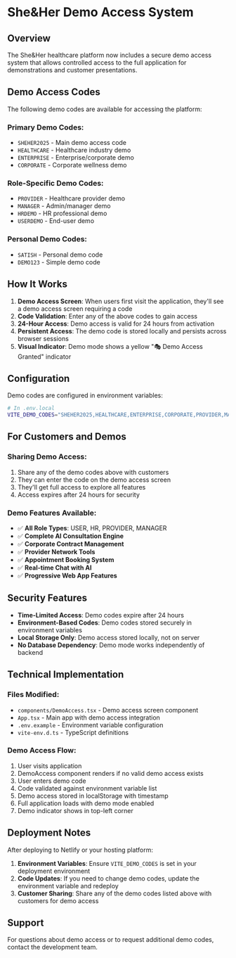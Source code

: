 # She&Her Demo Access System

## Overview
The She&Her healthcare platform now includes a secure demo access system that allows controlled access to the full application for demonstrations and customer presentations.

## Demo Access Codes

The following demo codes are available for accessing the platform:

### Primary Demo Codes:
- `SHEHER2025` - Main demo access code
- `HEALTHCARE` - Healthcare industry demo
- `ENTERPRISE` - Enterprise/corporate demo
- `CORPORATE` - Corporate wellness demo

### Role-Specific Demo Codes:
- `PROVIDER` - Healthcare provider demo
- `MANAGER` - Admin/manager demo
- `HRDEMO` - HR professional demo
- `USERDEMO` - End-user demo

### Personal Demo Codes:
- `SATISH` - Personal demo code
- `DEMO123` - Simple demo code

## How It Works

1. **Demo Access Screen**: When users first visit the application, they'll see a demo access screen requiring a code
2. **Code Validation**: Enter any of the above codes to gain access
3. **24-Hour Access**: Demo access is valid for 24 hours from activation
4. **Persistent Access**: The demo code is stored locally and persists across browser sessions
5. **Visual Indicator**: Demo mode shows a yellow "🎭 Demo Access Granted" indicator

## Configuration

Demo codes are configured in environment variables:

```bash
# In .env.local
VITE_DEMO_CODES="SHEHER2025,HEALTHCARE,ENTERPRISE,CORPORATE,PROVIDER,MANAGER,HRDEMO,USERDEMO,SATISH,DEMO123"
```

## For Customers and Demos

### Sharing Demo Access:
1. Share any of the demo codes above with customers
2. They can enter the code on the demo access screen
3. They'll get full access to explore all features
4. Access expires after 24 hours for security

### Demo Features Available:
- ✅ **All Role Types**: USER, HR, PROVIDER, MANAGER
- ✅ **Complete AI Consultation Engine**
- ✅ **Corporate Contract Management**
- ✅ **Provider Network Tools**
- ✅ **Appointment Booking System**
- ✅ **Real-time Chat with AI**
- ✅ **Progressive Web App Features**

## Security Features

- **Time-Limited Access**: Demo codes expire after 24 hours
- **Environment-Based Codes**: Demo codes stored securely in environment variables
- **Local Storage Only**: Demo access stored locally, not on server
- **No Database Dependency**: Demo mode works independently of backend

## Technical Implementation

### Files Modified:
- `components/DemoAccess.tsx` - Demo access screen component
- `App.tsx` - Main app with demo access integration
- `.env.example` - Environment variable configuration
- `vite-env.d.ts` - TypeScript definitions

### Demo Access Flow:
1. User visits application
2. DemoAccess component renders if no valid demo access exists
3. User enters demo code
4. Code validated against environment variable list
5. Demo access stored in localStorage with timestamp
6. Full application loads with demo mode enabled
7. Demo indicator shows in top-left corner

## Deployment Notes

After deploying to Netlify or your hosting platform:

1. **Environment Variables**: Ensure `VITE_DEMO_CODES` is set in your deployment environment
2. **Code Updates**: If you need to change demo codes, update the environment variable and redeploy
3. **Customer Sharing**: Share any of the demo codes listed above with customers for demo access

## Support

For questions about demo access or to request additional demo codes, contact the development team.
